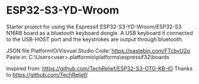 # ESP32-S3-YD-Wroom
Starter project for using the Espressif ESP32-S3-YD-Wroom/ESP32-S3 N16R8 board as a bluetooth keyboard dongle. A USB keyboard it connected to the USB-HOST port and the keystrokes are output through bluetooth.

JSON file PlatformIO/Visvual Studio Code: https://pastebin.com/FTcbvU2q
Paste in: C:\Users\<user>\.platformio\platforms\espressif32\boards

Inspired from: https://github.com/TechRelief/ESP32-S3-OTG-KB-IO
Thanks to https://github.com/TechRelief/

